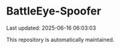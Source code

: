 # BattleEye-Spoofer

Last updated: 2025-06-16 06:03:03

This repository is automatically maintained.

